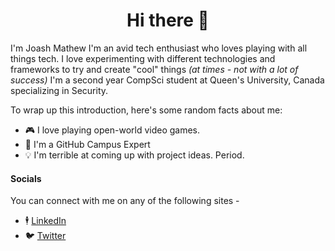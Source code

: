 <h1 align="center">Hi there 👋</h1>

I'm Joash Mathew
I'm an avid tech enthusiast who loves playing with all things tech. I love experimenting with different technologies and frameworks to try and create "cool" things <em>(at times - not with a lot of success)</em>
I'm a second year CompSci student at Queen's University, Canada specializing in Security.

To wrap up this introduction, here's some random facts about me:
- 🎮 I love playing open-world video games.
- 🚩 I'm a GitHub Campus Expert
- 💡 I'm terrible at coming up with project ideas. Period. 
#### Socials
You can connect with me on any of the following sites -
- 🕴️ [LinkedIn](https://linkedin.com/in/joashmathew)
- 🐦 [Twitter](https://twitter.com/j0ashm)
